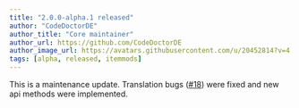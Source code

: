 ```yaml
---
title: "2.0.0-alpha.1 released"
author: "CodeDoctorDE" 
author_title: "Core maintainer"
author_url: https://github.com/CodeDoctorDE
author_image_url: https://avatars.githubusercontent.com/u/20452814?v=4
tags: [alpha, released, itemmods]
---
```


This is a maintenance update. Translation bugs ([#18](https://github.com/CodeDoctorDE/ItemMods/issues/18)) were fixed
and new api methods were implemented.
